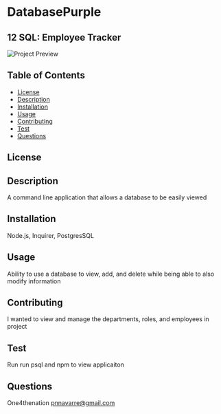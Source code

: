 # DatabasePurple

## 12 SQL: Employee Tracker

![Project Preview](./utils/ScreenRecording2024-06-29at9.06.24AM-ezgif.com-speed.gif)

## Table of Contents
* [License](#license)
* [Description](#description)
* [Installation](#installation)
* [Usage](#usage)
* [Contributing](#contributing)
* [Test](#test)
* [Questions](#questions)

## License 


## Description
A command line application that allows a database to be easily viewed

## Installation 
Node.js, Inquirer, PostgresSQL

## Usage 
Ability to use a database to view, add, and delete while being able to also modify information

## Contributing 
I wanted to view and manage the departments, roles, and employees in project

## Test
Run run psql and npm to view applicaiton

## Questions
One4thenation
pnnavarre@gmail.com
